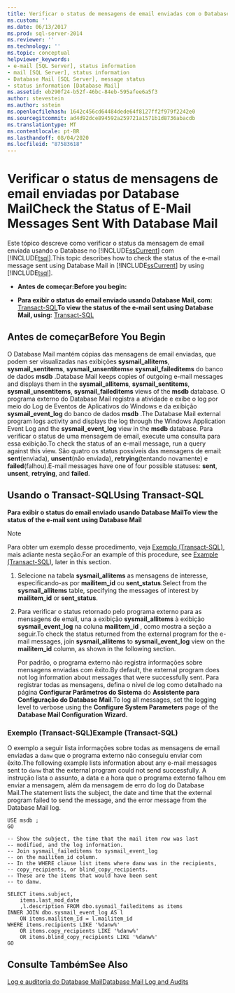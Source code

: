 ```yaml
---
title: Verificar o status de mensagens de email enviadas com o Database Mail | Microsoft Docs
ms.custom: ''
ms.date: 06/13/2017
ms.prod: sql-server-2014
ms.reviewer: ''
ms.technology: ''
ms.topic: conceptual
helpviewer_keywords:
- e-mail [SQL Server], status information
- mail [SQL Server], status information
- Database Mail [SQL Server], message status
- status information [Database Mail]
ms.assetid: eb290f24-b52f-46bc-84eb-595afee6a5f3
author: stevestein
ms.author: sstein
ms.openlocfilehash: 1642c456cd64484dede64f8127ff2f979f2242e0
ms.sourcegitcommit: ad4d92dce894592a259721a1571b1d8736abacdb
ms.translationtype: MT
ms.contentlocale: pt-BR
ms.lasthandoff: 08/04/2020
ms.locfileid: "87583618"
---
```

# <a name="check-the-status-of-e-mail-messages-sent-with-database-mail"></a><span data-ttu-id="c1ea8-102">Verificar o status de mensagens de email enviadas por Database Mail</span><span class="sxs-lookup"><span data-stu-id="c1ea8-102">Check the Status of E-Mail Messages Sent With Database Mail</span></span>
  <span data-ttu-id="c1ea8-103">Este tópico descreve como verificar o status da mensagem de email enviada usando o Database no [!INCLUDE[ssCurrent](../../includes/sscurrent-md.md)] com [!INCLUDE[tsql](../../includes/tsql-md.md)].</span><span class="sxs-lookup"><span data-stu-id="c1ea8-103">This topic describes how to check the status of the e-mail message sent using Database Mail  in [!INCLUDE[ssCurrent](../../includes/sscurrent-md.md)] by using [!INCLUDE[tsql](../../includes/tsql-md.md)].</span></span>  
  
-   <span data-ttu-id="c1ea8-104">**Antes de começar:**</span><span class="sxs-lookup"><span data-stu-id="c1ea8-104">**Before you begin:**</span></span>  
  
-   <span data-ttu-id="c1ea8-105">**Para exibir o status do email enviado usando Database Mail, com:**  [Transact-SQL](#TsqlProcedure)</span><span class="sxs-lookup"><span data-stu-id="c1ea8-105">**To view the status of the e-mail sent using Database Mail, using:**  [Transact-SQL](#TsqlProcedure)</span></span>  
  
##  <a name="before-you-begin"></a><a name="BeforeYouBegin"></a> <span data-ttu-id="c1ea8-106">Antes de começar</span><span class="sxs-lookup"><span data-stu-id="c1ea8-106">Before You Begin</span></span>  
 <span data-ttu-id="c1ea8-107">O Database Mail mantém cópias das mensagens de email enviadas, que podem ser visualizadas nas exibições **sysmail_allitems**, **sysmail_sentitems**, **sysmail_unsentitems**e **sysmail_faileditems** do banco de dados **msdb** .</span><span class="sxs-lookup"><span data-stu-id="c1ea8-107">Database Mail keeps copies of outgoing e-mail messages and displays them in the **sysmail_allitems**, **sysmail_sentitems**, **sysmail_unsentitems**, **sysmail_faileditems** views of the **msdb** database.</span></span> <span data-ttu-id="c1ea8-108">O programa externo do Database Mail registra a atividade e exibe o log por meio do Log de Eventos de Aplicativos do Windows e da exibição **sysmail_event_log** do banco de dados **msdb** .</span><span class="sxs-lookup"><span data-stu-id="c1ea8-108">The Database Mail external program logs activity and displays the log through the Windows Application Event Log and the **sysmail_event_log** view in the **msdb** database.</span></span> <span data-ttu-id="c1ea8-109">Para verificar o status de uma mensagem de email, execute uma consulta para essa exibição.</span><span class="sxs-lookup"><span data-stu-id="c1ea8-109">To check the status of an e-mail message, run a query against this view.</span></span> <span data-ttu-id="c1ea8-110">São quatro os status possíveis das mensagens de email: **sent**(enviada), **unsent**(não enviada), **retrying**(tentando novamente) e **failed**(falhou).</span><span class="sxs-lookup"><span data-stu-id="c1ea8-110">E-mail messages have one of four possible statuses: **sent**, **unsent**, **retrying**, and **failed**.</span></span>  
  
##  <a name="using-transact-sql"></a><a name="TsqlProcedure"></a> <span data-ttu-id="c1ea8-111">Usando o Transact-SQL</span><span class="sxs-lookup"><span data-stu-id="c1ea8-111">Using Transact-SQL</span></span>  
 <span data-ttu-id="c1ea8-112">**Para exibir o status do email enviado usando Database Mail**</span><span class="sxs-lookup"><span data-stu-id="c1ea8-112">**To view the status of the e-mail sent using Database Mail**</span></span>  
  
> [!NOTE]  
>  <span data-ttu-id="c1ea8-113">Para obter um exemplo desse procedimento, veja [Exemplo (Transact-SQL)](#TsqlExample), mais adiante nesta seção.</span><span class="sxs-lookup"><span data-stu-id="c1ea8-113">For an example of this procedure, see [Example (Transact-SQL)](#TsqlExample), later in this section.</span></span>  
  
1.  <span data-ttu-id="c1ea8-114">Selecione na tabela **sysmail_allitems** as mensagens de interesse, especificando-as por **mailitem_id** ou **sent_status**.</span><span class="sxs-lookup"><span data-stu-id="c1ea8-114">Select from the **sysmail_allitems** table, specifying the messages of interest by **mailitem_id** or **sent_status**.</span></span>  
  
2.  <span data-ttu-id="c1ea8-115">Para verificar o status retornado pelo programa externo para as mensagens de email, una a exibição **sysmail_allitems** à exibição **sysmail_event_log** na coluna **mailitem_id** , como mostra a seção a seguir.</span><span class="sxs-lookup"><span data-stu-id="c1ea8-115">To check the status returned from the external program for the e-mail messages, join **sysmail_allitems** to **sysmail_event_log** view on the **mailitem_id** column, as shown in the following section.</span></span>  
  
     <span data-ttu-id="c1ea8-116">Por padrão, o programa externo não registra informações sobre mensagens enviadas com êxito.</span><span class="sxs-lookup"><span data-stu-id="c1ea8-116">By default, the external program does not log information about messages that were successfully sent.</span></span> <span data-ttu-id="c1ea8-117">Para registrar todas as mensagens, defina o nível de log como detalhado na página **Configurar Parâmetros do Sistema** do **Assistente para Configuração do Database Mail**.</span><span class="sxs-lookup"><span data-stu-id="c1ea8-117">To log all messages, set the logging level to verbose using the **Configure System Parameters** page of the **Database Mail Configuration Wizard.**</span></span>  
  
###  <a name="example-transact-sql"></a><a name="TsqlExample"></a> <span data-ttu-id="c1ea8-118">Exemplo (Transact-SQL)</span><span class="sxs-lookup"><span data-stu-id="c1ea8-118">Example (Transact-SQL)</span></span>  
 <span data-ttu-id="c1ea8-119">O exemplo a seguir lista informações sobre todas as mensagens de email enviadas a `danw` que o programa externo não conseguiu enviar com êxito.</span><span class="sxs-lookup"><span data-stu-id="c1ea8-119">The following example lists information about any e-mail messages sent to `danw` that the external program could not send successfully.</span></span> <span data-ttu-id="c1ea8-120">A instrução lista o assunto, a data e a hora que o programa externo falhou em enviar a mensagem, além da mensagem de erro do log do Database Mail.</span><span class="sxs-lookup"><span data-stu-id="c1ea8-120">The statement lists the subject, the date and time that the external program failed to send the message, and the error message from the Database Mail log.</span></span>  
  
```  
USE msdb ;  
GO  
  
-- Show the subject, the time that the mail item row was last  
-- modified, and the log information.  
-- Join sysmail_faileditems to sysmail_event_log   
-- on the mailitem_id column.  
-- In the WHERE clause list items where danw was in the recipients,  
-- copy_recipients, or blind_copy_recipients.  
-- These are the items that would have been sent  
-- to danw.  
  
SELECT items.subject,  
    items.last_mod_date  
    ,l.description FROM dbo.sysmail_faileditems as items  
INNER JOIN dbo.sysmail_event_log AS l  
    ON items.mailitem_id = l.mailitem_id  
WHERE items.recipients LIKE '%danw%'    
    OR items.copy_recipients LIKE '%danw%'   
    OR items.blind_copy_recipients LIKE '%danw%'  
GO  
```  
  
## <a name="see-also"></a><span data-ttu-id="c1ea8-121">Consulte Também</span><span class="sxs-lookup"><span data-stu-id="c1ea8-121">See Also</span></span>  
 [<span data-ttu-id="c1ea8-122">Log e auditoria do Database Mail</span><span class="sxs-lookup"><span data-stu-id="c1ea8-122">Database Mail Log and Audits</span></span>](database-mail-log-and-audits.md)  
  
  
